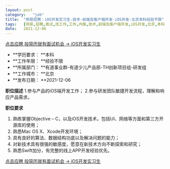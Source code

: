 ```yaml
---
layout:	post
category:	"job"
title:	"网易招聘：iOS开发实习生-技术-前端及客户端开发-iOS开发-北京本科经验不限"
tags:	[网易,招聘,面试,找工作,工作,内推,技术,前端及客户端开发,iOS开发,北京,本科,经验不限]
date:	2021-12-06
---
```


[点击应聘 投简历就有面试机会 -> iOS开发实习生](http://mobile.bole.netease.com/bole/boleDetail?id=7786&employeeId=346f03c3cda5f04c&key=all)



- **学历要求： **本科
- **工作年限： **经验不限
- **所属部门： **有道事业群-有道少儿产品部-TH创新项目组-研发组
- **工作城市： **北京
- **发布日期： **2021-12-06



**职位描述**
1.参与产品的iOS端开发工作；
2.参与研发团队敏捷开发流程，理解和响应产品需求。



**职位要求**
1. 熟练掌握Objective – C，以及iOS开发技术，包括UI、网络等方面和第三方开源库的使用；
2. 熟悉Mac OS X、Xcode开发环境；
3. 具有良好的算法、数据结构功底以及解决问题的能力；
4. 对新技术具有很强的敏感度，愿意在新技术方向不断探索和研究；
5. 熟悉Swift加分，有完整的线上APP开发经验优先。



[点击应聘 投简历就有面试机会 -> iOS开发实习生](http://mobile.bole.netease.com/bole/boleDetail?id=7786&employeeId=346f03c3cda5f04c&key=all)